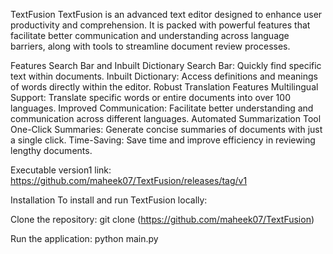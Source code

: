 TextFusion
TextFusion is an advanced text editor designed to enhance user productivity and comprehension. It is packed with powerful features that facilitate better communication and understanding across language barriers, along with tools to streamline document review processes.

Features
Search Bar and Inbuilt Dictionary
Search Bar: Quickly find specific text within documents.
Inbuilt Dictionary: Access definitions and meanings of words directly within the editor.
Robust Translation Features
Multilingual Support: Translate specific words or entire documents into over 100 languages.
Improved Communication: Facilitate better understanding and communication across different languages.
Automated Summarization Tool
One-Click Summaries: Generate concise summaries of documents with just a single click.
Time-Saving: Save time and improve efficiency in reviewing lengthy documents.

Executable version1 link: https://github.com/maheek07/TextFusion/releases/tag/v1


Installation
To install and run TextFusion locally:

Clone the repository:
git clone (https://github.com/maheek07/TextFusion)

Run the application:
python main.py

